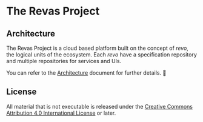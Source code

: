 # The Revas Project

## Architecture

The Revas Project is a cloud based platform built on the concept of *revo*, the logical units of the ecosystem. Each *revo* have a specification repository and multiple repositories for services and UIs.

You can refer to the [Architecture](https://github.com/revas/ecosystem/blob/master/Architecture.md) document for further details. :microscope:

## License

All material that is not executable is released under the [Creative Commons Attribution 4.0 International License](https://creativecommons.org/licenses/by/4.0/legalcode) or later.
